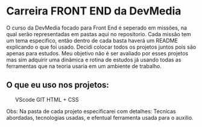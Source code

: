 # Carreira FRONT END da DevMedia
O curso da DevMedia focado para Front End é seperado em missões, na qual serão representadas em pastas aqui no repositorio.
Cada missão tem um tema especifico, então dentro de cada basta haverá um README explicando o que foi usado.
Decidi colocar todos os projetos juntos pois são apenas para estudos. Meu objetivo não é ser avaliado por esses projetos mas sim adquirir uma dinâmica e rotina de estudos já usando todas as ferramentas que na teoria usaria em um ambiente de trabalho.

## O que eu uso nos projetos:

<ol>
  <tr>
    <td>VScode</td>
  </tr>
  <tr>
    <td>GIT</td>
  </tr>
  <tr>
    <td>HTML + CSS</td>
  </tr>
</ol>

Obs: Na pasta de cada projeto especificarei com detalhes: Tecnicas abordadas, tecnologias usadas, e efentual ferramenta usada para o auxilio.
